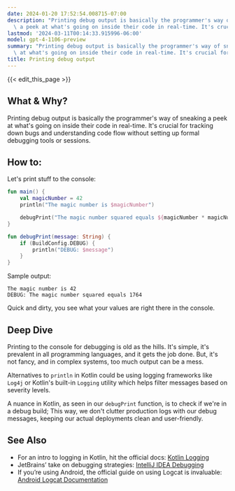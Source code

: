 ```yaml
---
date: 2024-01-20 17:52:54.008715-07:00
description: "Printing debug output is basically the programmer's way of sneaking\
  \ a peek at what's going on inside their code in real-time. It's crucial for tracking\u2026"
lastmod: '2024-03-11T00:14:33.915996-06:00'
model: gpt-4-1106-preview
summary: "Printing debug output is basically the programmer's way of sneaking a peek\
  \ at what's going on inside their code in real-time. It's crucial for tracking\u2026"
title: Printing debug output
---
```


{{< edit_this_page >}}

## What & Why?
Printing debug output is basically the programmer's way of sneaking a peek at what's going on inside their code in real-time. It's crucial for tracking down bugs and understanding code flow without setting up formal debugging tools or sessions.

## How to:
Let's print stuff to the console:

```Kotlin
fun main() {
    val magicNumber = 42
    println("The magic number is $magicNumber")

    debugPrint("The magic number squared equals ${magicNumber * magicNumber}")
}

fun debugPrint(message: String) {
    if (BuildConfig.DEBUG) {
        println("DEBUG: $message")
    }
}
```
Sample output:
```
The magic number is 42
DEBUG: The magic number squared equals 1764
```
Quick and dirty, you see what your values are right there in the console.

## Deep Dive
Printing to the console for debugging is old as the hills. It's simple, it's prevalent in all programming languages, and it gets the job done. But, it's not fancy, and in complex systems, too much output can be a mess.

Alternatives to `println` in Kotlin could be using logging frameworks like `Log4j` or Kotlin's built-in `Logging` utility which helps filter messages based on severity levels. 

A nuance in Kotlin, as seen in our `debugPrint` function, is to check if we're in a debug build; This way, we don't clutter production logs with our debug messages, keeping our actual deployments clean and user-friendly.

## See Also
- For an intro to logging in Kotlin, hit the official docs: [Kotlin Logging](https://github.com/MicroUtils/kotlin-logging)
- JetBrains’ take on debugging strategies: [IntelliJ IDEA Debugging](https://www.jetbrains.com/help/idea/debugging-code.html)
- If you’re using Android, the official guide on using Logcat is invaluable: [Android Logcat Documentation](https://developer.android.com/studio/command-line/logcat)
